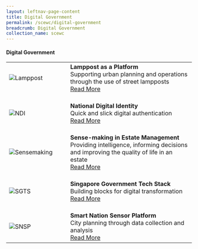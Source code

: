 ```yaml
---
layout: leftnav-page-content
title: Digital Government
permalink: /scewc/digital-government
breadcrumb: Digital Government
collection_name: scewc
---
```


#### **Digital Government**

<table style="width: 100%;" border="0" cellpadding="10">
<tbody>
<tr>
<td style="width: 150px;"><img src="/images/jury/flemming-borreskov.png" alt="Lamppost" /><br></td>
<td><strong>Lamppost as a Platform</strong><br />Supporting urban planning and operations through the use of street lampposts<br><a href="/about/prize-jury/prize-council/flemming-borreskov/">Read More</a></td>
</tr>
<tr>
<td><br><img src="/images/jury/chan-heng-chee.png" alt="NDI" /><br></td>
<td><br><strong>National Digital Identity</strong><br />Quick and slick digital authentication<br><a href="/about/prize-jury/prize-council/chan-heng-chee/">Read More</a></td>
</tr>
<tr>
<td><br><img src="/images/jury/helen-clark.png" alt="Sensemaking" /><br></td>
<td><br><strong>Sense-making in Estate Management</strong><br />Providing intelligence, informing decisions and improving the quality of life in an estate<br><a href="/about/prize-jury/prize-council/helen-clark/">Read More</a></td>
</tr>
<tr>
<td><br><img src="/images/jury/park-won-soon.png" alt="SGTS" /><br></td>
<td><br><strong>Singapore Government Tech Stack</strong><br />Building blocks for digital transformation<br><a href="/about/prize-jury/prize-council/park-won-soon/">Read More</a></td>
</tr>
<tr>
<td><br><img src="/images/jury/ilmar-reepalu.png" alt="SNSP" /><br></td>
<td><br><strong>Smart Nation Sensor Platform</strong><br />City planning through data collection and analysis<br><a href="/about/prize-jury/prize-council/ilmar-reepalu/">Read More</a></td>
</tr> 
</tbody>
</table>
